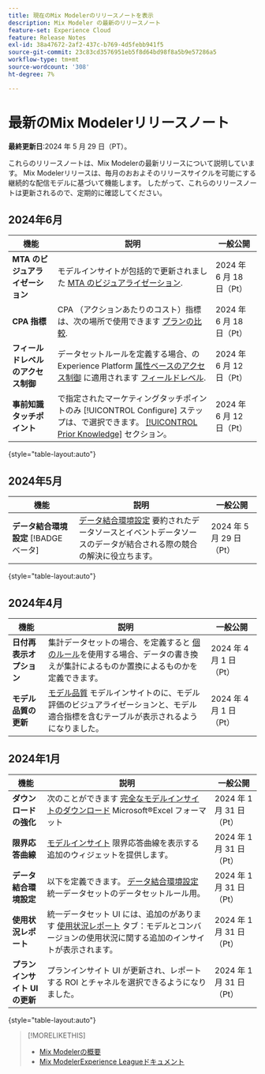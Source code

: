 ```yaml
---
title: 現在のMix Modelerのリリースノートを表示
description: Mix Modeler の最新のリリースノート
feature-set: Experience Cloud
feature: Release Notes
exl-id: 38a47672-2af2-437c-b769-4d5febb941f5
source-git-commit: 23c83cd3576951eb5f8d64bd98f8a5b9e57286a5
workflow-type: tm+mt
source-wordcount: '308'
ht-degree: 7%

---
```


# 最新のMix Modelerリリースノート

**最終更新日**:2024 年 5 月 29 日（PT）。

これらのリリースノートは、Mix Modelerの最新リリースについて説明しています。 Mix Modelerリリースは、毎月のおおよそのリリースサイクルを可能にする継続的な配信モデルに基づいて機能します。 したがって、これらのリリースノートは更新されるので、定期的に確認してください。

## 2024年6月

| 機能 | 説明 | 一般公開 |
|---|---|---|
| **MTA のビジュアライゼーション** | モデルインサイトが包括的で更新されました [MTA のビジュアライゼーション](../models/insights.md#attribution). | 2024 年 6 月 18 日（Pt） |
| **CPA 指標** | CPA （アクションあたりのコスト）指標は、次の場所で使用できます [プランの比較](../plans/compare.md). | 2024 年 6 月 18 日（Pt） |
| **フィールドレベルのアクセス制御** | データセットルールを定義する場合、のExperience Platform [属性ベースのアクセス制御](https://experienceleague.adobe.com/en/docs/experience-platform/access-control/abac/overview) に適用されます [フィールドレベル](../harmonize-data/dataset-rules.md#field-level-access-control). | 2024 年 6 月 12 日（Pt） |
| **事前知識タッチポイント** | で指定されたマーケティングタッチポイントのみ [!UICONTROL Configure] ステップは、で選択できます。 [[!UICONTROL Prior Knowledge]](../models/create.md) セクション。 | 2024 年 6 月 12 日（Pt） |

{style="table-layout:auto"}

## 2024年5月

| 機能 | 説明 | 一般公開 |
|---|---|---|
| **データ結合環境設定** [!BADGE ベータ] | [データ結合環境設定](../harmonize-data/dataset-rules.md#data-merge-preferences) 要約されたデータソースとイベントデータソースのデータが結合される際の競合の解決に役立ちます。 | 2024 年 5 月 29 日（Pt） |

{style="table-layout:auto"}




## 2024年4月

| 機能 | 説明 | 一般公開 |
|---|---|---|
| **日付再表示オプション** | 集計データセットの場合、を定義すると [個のルール](../harmonize-data/dataset-rules.md)を使用する場合、データの書き換えが集計によるものか置換によるものかを定義できます。 | 2024 年 4 月 1 日（Pt） |
| **モデル品質の更新** | [モデル品質](/help/models/insights.md) モデルインサイトのに、モデル評価のビジュアライゼーションと、モデル適合指標を含むテーブルが表示されるようになりました。 | 2024 年 4 月 1 日（Pt） |


## 2024年1月

| 機能 | 説明 | 一般公開 |
|---|---|---|
| **ダウンロードの強化** | 次のことができます [完全なモデルインサイトのダウンロード](../models/insights.md) Microsoft®Excel フォーマット | 2024 年 1 月 31 日（Pt） |
| **限界応答曲線** | [モデルインサイト](../models/insights.md) 限界応答曲線を表示する追加のウィジェットを提供します。 | 2024 年 1 月 31 日（Pt） |
| **データ結合環境設定** | 以下を定義できます。 [データ結合環境設定](../harmonize-data/dataset-rules.md#data-merge-preferences) 統一データセットのデータセットルール用。 | 2024 年 1 月 31 日（Pt） |
| **使用状況レポート** | 統一データセット UI には、追加のがあります [使用状況レポート](../harmonize-data/usage-report.md) タブ：モデルとコンバージョンの使用状況に関する追加のインサイトが表示されます。 | 2024 年 1 月 31 日（Pt） |
| **プランインサイト UI の更新** | プランインサイト UI が更新され、レポートする ROI とチャネルを選択できるようになりました。 | 2024 年 1 月 31 日（Pt） |

{style="table-layout:auto"}


>[!MORELIKETHIS]
>
>* [Mix Modelerの概要](https://business.adobe.com/products/experience-platform/planning-and-measurement.html)
>* [Mix ModelerExperience Leagueドキュメント](https://experienceleague.adobe.com/ja/docs/mix-modeler)
